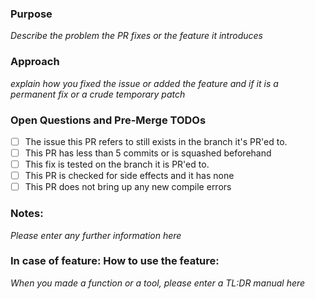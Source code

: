 ### Purpose
_Describe the problem the PR fixes or the feature it introduces_

### Approach
_explain how you fixed the issue or added the feature and if it is a permanent fix or a crude temporary patch_

### Open Questions and Pre-Merge TODOs

- [ ]  The issue this PR refers to still exists in the branch it's PR'ed to.
- [ ]  This PR has less than 5 commits or is squashed beforehand
- [ ]  This fix is tested on the branch it is PR'ed to.
- [ ]  This PR is checked for side effects and it has none
- [ ]  This PR does not bring up any new compile errors

### Notes:
_Please enter any further information here_


### In case of feature: How to use the feature:
_When you made a function or a tool, please enter a TL:DR manual here_